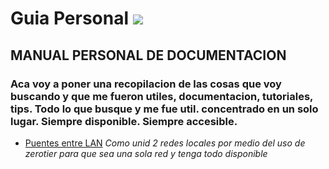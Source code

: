 # Guia Personal ![](https://cdn.mos.cms.futurecdn.net/7TXFCATZmDvpfLoBZxpUe4-970-80.jpg.webp)

## MANUAL PERSONAL DE DOCUMENTACION

### Aca voy a poner una recopilacion de las cosas que voy buscando y que me fueron utiles, documentacion, tutoriales, tips. Todo lo que busque y me fue util. concentrado en un solo lugar. Siempre disponible. Siempre accesible.

* [Puentes entre LAN](docs/lan-bridge-zerotier.html)
            *Como unid 2 redes locales por medio del uso de zerotier para que sea una sola red y tenga todo disponible*

